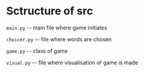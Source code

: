 # Sctructure of src

`main.py` -- main file where game initiates

`choicer.py` -- file where words are chosen

`game.py` -- class of game

`visual.py` -- file where visualisation of game is made